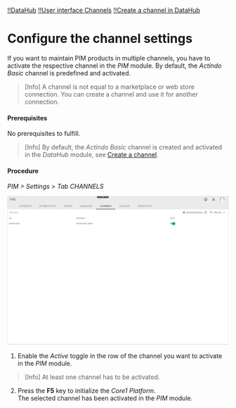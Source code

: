 [!!DataHub](../../DataHub/Overview/01_General.md)
[!!User interface Channels](../UserInterface/03e_Channels.md)
[!!Create a channel in DataHub](../../DataHub/Integration/04_ManageChannels.md#create-a-channel)


# Configure the channel settings

If you want to maintain PIM products in multiple channels, you have to activate the respective channel in the *PIM* module. By default, the *Actindo Basic* channel is predefined and activated.

> [Info] A channel is not equal to a marketplace or web store connection. You can create a channel and use it for another connection.

#### Prerequisites

No prerequisites to fulfill.

> [Info] By default, the *Actindo Basic* channel is created and activated in the *DataHub* module, see [Create a channel](../../DataHub/Integration/04_ManageChannels.md#create-a-channel).

#### Procedure

*PIM > Settings > Tab CHANNELS*

![Channels](../../Assets/Screenshots/PIM/Settings/Channels/Channels.png "[Channels]")

1. Enable the *Active* toggle in the row of the channel you want to activate in the *PIM* module.

  > [Info] At least one channel has to be activated.

2. Press the **F5** key to initialize the *Core1 Platform*.   
  The selected channel has been activated in the *PIM* module.
